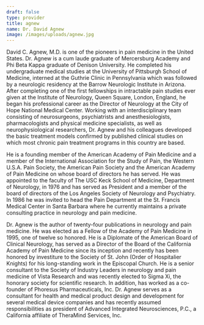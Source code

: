 ```yaml
---
draft: false
type: provider
title: agnew
name: Dr. David Agnew
image: /images/uploads/agnew.jpg
---
```

David C. Agnew, M.D. is one of the pioneers in pain medicine in the United States. Dr. Agnew is a cum laude graduate of Mercersburg Academy and Phi Beta Kappa graduate of Denison University. He completed his undergraduate medical studies at the University of Pittsburgh School of Medicine, interned at the Guthrie Clinic in Pennsylvania which was followed by a neurologic residency at the Barrow Neurologic Institute in Arizona. After completing one of the first fellowships in intractable pain studies ever given at the Institute of Neurology, Queen Square, London, England, he began his professional career as the Director of Neurology at the City of Hope National Medical Center. Working with an interdisciplinary team consisting of neurosurgeons, psychiatrists and anesthesiologists, pharmacologists and physical medicine specialists, as well as neurophysiological researchers, Dr. Agnew and his colleagues developed the basic treatment models confirmed by published clinical studies on which most chronic pain treatment programs in this country are based.

He is a founding member of the American Academy of Pain Medicine and a member of the International Association for the Study of Pain, the Western U.S.A. Pain Society, the American Pain Society and the American Academy of Pain Medicine on whose board of directors he has served. He was appointed to the faculty of The USC Keck School of Medicine, Department of Neurology, in 1976 and has served as President and a member of the board of directors of the Los Angeles Society of Neurology and Psychiatry. In 1986 he was invited to head the Pain Department at the St. Francis Medical Center in Santa Barbara where he currently maintains a private consulting practice in neurology and pain medicine.

Dr. Agnew is the author of twenty-four publications in neurology and pain medicine. He was elected as a Fellow of the Academy of Pain Medicine in 1995, one of twelve so honored. He is a Diplomate of the American Board of Clinical Neurology, has served as a Director of the Board of the California Academy of Pain Medicine since its inception and recently has been honored by investiture to the Society of St. John (Order of Hospitalier Knights) for his long-standing work in the Episcopal Church. He is a senior consultant to the Society of Industry Leaders in neurology and pain medicine of Vista Research and was recently elected to Sigma Xi, the honorary society for scientific research. In addition, has worked as a co-founder of Phoresus Pharmaceuticals, Inc. Dr. Agnew serves as a consultant for health and medical product design and development for several medical device companies and has recently assumed responsibilities as president of Advanced Integrated Neurosciences, P.C., a California affiliate of TheraMind Services, Inc.